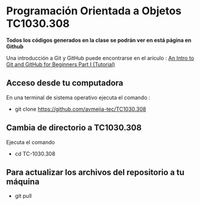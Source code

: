 # Programación Orientada a Objetos TC1030.308

**Todos los códigos generados en la clase se podrán ver en está página en Github**

Una introducción a Git y GitHub puede encontrarse en el arículo :
[An Intro to Git and GitHub for Beginners Part I (Tutorial)](https://medium.com/@munniomer/an-intro-to-git-and-github-for-beginners-part-i-tutorial-9be4be9cac8d)

## Acceso desde tu computadora

En una terminal de sistema operativo ejecuta el comando :
  - git clone https://github.com/avmejia-tec/TC1030.308

## Cambia de directorio a TC1030.308

Ejecuta el comando
- cd TC-1030.308

## Para actualizar  los archivos del repositorio a tu máquina

- git pull
